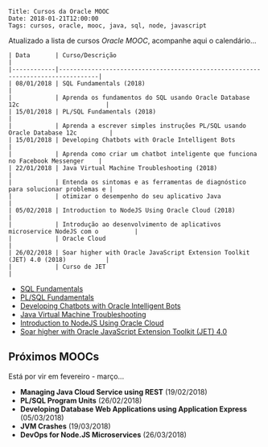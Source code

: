     Title: Cursos da Oracle MOOC
    Date: 2018-01-21T12:00:00
    Tags: cursos, oracle, mooc, java, sql, node, javascript

Atualizado a lista de cursos _Oracle MOOC_, acompanhe aqui o calendário...

<!-- more -->

    | Data       | Curso/Descrição                                                                 |
    |------------|---------------------------------------------------------------------------------|
    | 08/01/2018 | SQL Fundamentals (2018)                                                         |
    |            | Aprenda os fundamentos do SQL usando Oracle Database 12c                        |
    | 15/01/2018 | PL/SQL Fundamentals (2018)                                                      |
    |            | Aprenda a escrever simples instruções PL/SQL usando Oracle Database 12c         |
    | 15/01/2018 | Developing Chatbots with Oracle Intelligent Bots                                |
    |            | Aprenda como criar um chatbot inteligente que funciona no Facebook Messenger    |
    | 22/01/2018 | Java Virtual Machine Troubleshooting (2018)                                     |
    |            | Entenda os sintomas e as ferramentas de diagnóstico para solucionar problemas e |
    |            | otimizar o desempenho do seu aplicativo Java                                    |
    | 05/02/2018 | Introduction to NodeJS Using Oracle Cloud (2018)                                |
    |            | Introdução ao desenvolvimento de aplicativos microservice NodeJS com o          |
    |            | Oracle Cloud                                                                    |
    | 26/02/2018 | Soar higher with Oracle JavaScript Extension Toolkit (JET) 4.0 (2018)           |
    |            | Curso de JET                                                                    |
 
* [SQL Fundamentals](https://www.oracle.com/goto/SQLfun "Oracle MOOC: SQL Fundamentals (2018)")
* [PL/SQL Fundamentals](http://www.oracle.com/goto/PLSQL "Oracle MOOC: PL/SQL Fundamentals (2018)")
* [Developing Chatbots with Oracle Intelligent Bots](http://www.oracle.com/goto/chatbot "Oracle MOOC: Developing Chatbots with Oracle Intelligent Bots")
* [Java Virtual Machine Troubleshooting](http://www.oracle.com/goto/jvm "Oracle MOOC: Java Virtual Machine Troubleshooting (2018)")
* [Introduction to NodeJS Using Oracle Cloud](https://www.oracle.com/goto/node "Oracle MOOC: Introduction to NodeJS Using Oracle Cloud (2018)")
* [Soar higher with Oracle JavaScript Extension Toolkit (JET) 4.0](https://www.oracle.com/goto/jet "Oracle MOOC: Soar higher with Oracle JavaScript Extension Toolkit (JET) 4.0 (2018)")

## Próximos MOOCs ##

Está por vir em fevereiro - março...

* **Managing Java Cloud Service using REST** (19/02/2018)
* **PL/SQL Program Units** (26/02/2018)
* **Developing Database Web Applications using Application Express** (05/03/2018)
* **JVM Crashes** (19/03/2018)
* **DevOps for Node.JS Microservices** (26/03/2018)
